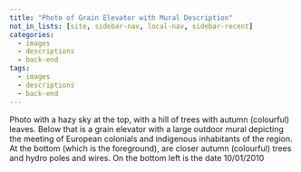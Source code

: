 ```yaml
---
title: "Photo of Grain Elevator with Mural Description"
not_in_lists: [site, sidebar-nav, local-nav, sidebar-recent]
categories:
  - images
  - descriptions
  - back-end
tags:
  - images
  - descriptions
  - back-end
---
```


Photo with a hazy sky at the top, with a hill of trees with autumn
(colourful) leaves.  Below that is a grain elevator with a large outdoor
mural depicting the meeting of European colonials and indigenous
inhabitants of the region.  At the bottom (which is the foreground),
are closer autumn (colourful) trees and hydro poles and wires.  On the
bottom left is the date 10/01/2010

